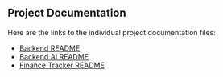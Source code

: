 ## Project Documentation

Here are the links to the individual project documentation files:

- [Backend README](backend/README.md)
- [Backend AI README](Backend_AI/README.md)
- [Finance Tracker README](Finance%20Tracker/README.md)
